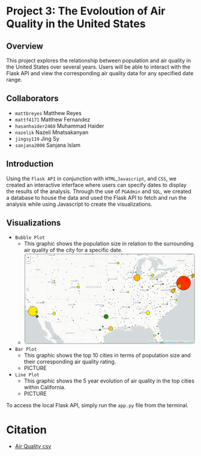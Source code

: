 # Project 3: The Evoloution of Air Quality in the United States

## Overview
This project explores the relationship between population and air quality in the United States over several years. Users will be able to interact with the Flask API and view the corresponding air quality data for any specified date range.
## Collaborators
- `mattbreyes` Matthew Reyes
- `mattf4171` Matthew Fernandez
- `hasanhaider2468` Muhammad Haider 
- `nazelik` Nazeli Mnatsakanyan
- `jingsy119` Jing Sy
- `sanjana2000` Sanjana Islam
## Introduction
Using the `Flask API` in conjunction with `HTML`,`Javascript`, and `CSS`, we created an interactive interface where users can specify dates to display the results of the analysis. Through the use of `PGAdmin` and `SQL`, we created a database to house the data and used the Flask API to fetch and run the analysis while using Javascript to create the visualizations.

## Visualizations
- `Bubble Plot`
    - This graphic shows the population size in relation to the surrounding air quality of the city for a specific date.
    - ![bubble](images/bubble_plot.png)
- `Bar Plot`
    - This graphic shows the top 10 cities in terms of population size and their corresponding air quality rating.
    - PICTURE
- `Line Plot`
    - This graphic shows the 5 year evolution of air quality in the top cities within California.
    - PICTURE

To access the local Flask API, simply run the `app.py` file from the terminal.
# Citation
- [Air Quality csv](https://www.kaggle.com/datasets/calebreigada/us-air-quality-1980present)
